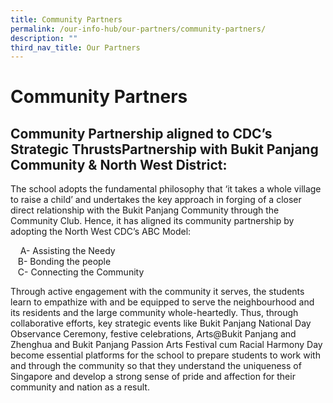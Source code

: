 ```yaml
---
title: Community Partners
permalink: /our-info-hub/our-partners/community-partners/
description: ""
third_nav_title: Our Partners
---
```

# Community Partners

## Community Partnership aligned to CDC’s Strategic ThrustsPartnership with Bukit Panjang Community & North West District:


The school adopts the fundamental philosophy that ‘it takes a whole village to raise a child’ and undertakes the key approach in forging of a closer direct relationship with the Bukit Panjang Community through the Community Club. Hence, it has aligned its community partnership by adopting the North West CDC’s ABC Model:

    A- Assisting the Needy   
    B- Bonding the people   
    C- Connecting the Community

  

Through active engagement with the community it serves, the students learn to empathize with and be equipped to serve the neighbourhood and its residents and the large community whole-heartedly. Thus, through collaborative efforts, key strategic events like Bukit Panjang National Day Observance Ceremony, festive celebrations, Arts@Bukit Panjang and Zhenghua and Bukit Panjang Passion Arts Festival cum Racial Harmony Day become essential platforms for the school to prepare students to work with and through the community so that they understand the uniqueness of Singapore and develop a strong sense of pride and affection for their community and nation as a result.